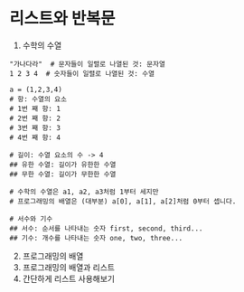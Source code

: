 # 리스트와 반복문

1. 수학의 수열

```pythono
"가나다라"  # 문자들이 일렬로 나열된 것: 문자열
1 2 3 4  # 숫자들이 일렬로 나열된 것: 수열

a = (1,2,3,4)
# 항: 수열의 요소
# 1번 째 항: 1
# 2번 째 항: 2
# 3번 째 항: 3
# 4번 째 항: 4

# 길이: 수열 요소의 수 -> 4
## 유한 수열: 길이가 유한한 수열
## 무한 수열: 길이가 무한한 수열

# 수학의 수열은 a1, a2, a3처럼 1부터 세지만
# 프로그래밍의 배열은 (대부분) a[0], a[1], a[2]처럼 0부터 셉니다.

# 서수와 기수
## 서수: 순서를 나타내는 숫자 first, second, third...
## 기수: 개수를 나타내는 숫자 one, two, three...
```

2. 프로그래밍의 배열
3. 프로그래밍의 배열과 리스트
4. 간단하게 리스트 사용해보기